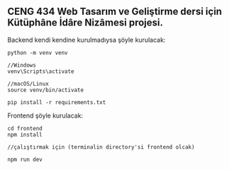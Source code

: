 ## CENG 434 Web Tasarım ve Geliştirme dersi için Kütüphâne İdâre Nizâmesi projesi.

Backend kendi kendine kurulmadıysa şöyle kurulacak:

```
python -m venv venv

//Windows
venv\Scripts\activate

//macOS/Linux
source venv/bin/activate

pip install -r requirements.txt
```
Frontend şöyle kurulacak:

```
cd frontend
npm install

//çalıştırmak için (terminalin directory'si frontend olcak)

npm run dev
```
